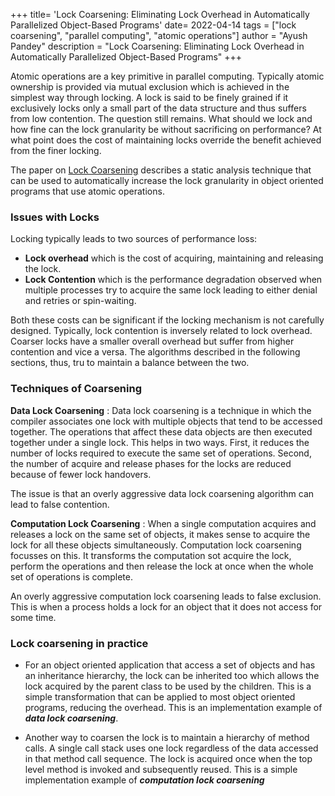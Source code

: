 +++
title= 'Lock Coarsening: Eliminating Lock Overhead in Automatically Parallelized Object-Based Programs'
date= 2022-04-14
tags = ["lock coarsening", "parallel computing", "atomic operations"]
author = "Ayush Pandey"
description = "Lock Coarsening: Eliminating Lock Overhead in Automatically Parallelized Object-Based Programs"
+++
<!--more-->


Atomic operations are a key primitive in parallel computing. Typically atomic ownership is provided via mutual exclusion which is achieved in the simplest way through locking. A lock is said to be finely grained if it exclusively locks only a small part of the data structure and thus suffers from low contention. The question still remains. What should we lock and how fine can the lock granularity be without sacrificing on performance? At what point does the cost of maintaining locks override the benefit achieved from the finer locking. 

The paper on [Lock Coarsening](https://doi.org/10.1007/BFb0017259) describes a static analysis technique that can be used to automatically increase the lock granularity in object oriented programs that use atomic operations. 

### Issues with Locks

Locking typically leads to two sources of performance loss:

- **Lock overhead** which is the cost of acquiring, maintaining and releasing the lock.
- **Lock Contention** which is the performance degradation observed when multiple processes try to acquire the same lock leading to either denial and retries or spin-waiting. 

Both these costs can be significant if the locking mechanism is not carefully designed. Typically, lock contention is inversely related to lock overhead. Coarser locks have a smaller overall overhead but suffer from higher contention and vice a versa. The algorithms described in the following sections, thus, tru to maintain a balance between the two. 



### Techniques of Coarsening

**Data Lock Coarsening** : Data lock coarsening is a technique in which the compiler associates one lock with multiple objects that tend to be accessed together. The operations that affect these data objects are then executed together under a single lock. This helps in two ways. First, it reduces the number of locks required to execute the same set of operations. Second, the number of acquire and release phases for the locks are reduced because of fewer lock handovers. 

The issue is that an overly aggressive data lock coarsening algorithm can lead to false contention. 


**Computation Lock Coarsening** : When a single computation acquires and releases a lock on the same set of objects, it makes sense to acquire the lock for all these objects simultaneously. Computation lock coarsening focusses on this. It transforms the computation sot acquire the lock, perform the operations and then release the lock at once when the whole set of operations is complete. 

An overly aggressive computation lock coarsening leads to false exclusion. This is when a process holds a lock for an object that it does not access for some time.


### Lock coarsening in practice

- For an object oriented application that access a set of objects and has an inheritance hierarchy, the lock can be inherited too which allows the lock acquired by the parent class to be used by the children. This is a simple transformation that can be applied to most object oriented programs, reducing the overhead. This is an implementation example of ***data lock coarsening***.

- Another way to coarsen the lock is to maintain a hierarchy of method calls. A single call stack uses one lock regardless of the data accessed in that method call sequence. The lock is acquired once when the top level method is invoked and subsequently reused. This is a simple implementation example of ***computation lock coarsening***


